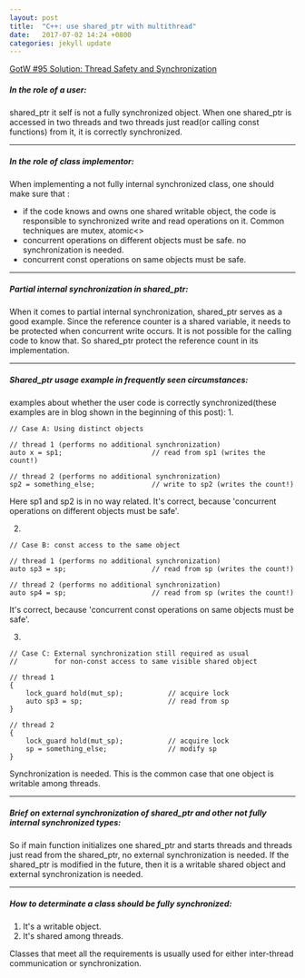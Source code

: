```yaml
---
layout: post
title:  "C++: use shared_ptr with multithread"
date:   2017-07-02 14:24 +0800
categories: jekyll update
---
```

[GotW #95 Solution: Thread Safety and Synchronization](https://herbsutter.com/2014/01/13/gotw-95-solution-thread-safety-and-synchronization/)

##### In the role of a user:
shared_ptr it self is not a fully synchronized object. When one shared_ptr is accessed in two threads and two threads just read(or calling const functions) from it, it is correctly synchronized.
***
##### In the role of class implementor:
When implementing a not fully internal synchronized class, one should make sure that :
* if the code knows and owns one shared writable object, the code is responsible to synchronized write and read operations on it. Common techniques are mutex, atomic<>
* concurrent operations on different objects must be safe. no synchronization is needed.
* concurrent const operations on same objects must be safe.
***
##### Partial internal synchronization in shared_ptr:
When it comes to partial internal synchronization, shared_ptr serves as a good example.
 Since the reference counter is a shared variable, it needs to be protected when concurrent write occurs.
  It is not possible for the calling code to know that. So shared_ptr protect the reference count in its implementation.
***
##### Shared_ptr usage example in frequently seen circumstances:
examples about whether the user code is correctly synchronized(these examples are in blog shown in the beginning of this post):
1.
```
// Case A: Using distinct objects

// thread 1 (performs no additional synchronization)
auto x = sp1;                      // read from sp1 (writes the count!)

// thread 2 (performs no additional synchronization)
sp2 = something_else;              // write to sp2 (writes the count!)
```
Here sp1 and sp2 is in no way related. It's correct, because 'concurrent operations on different objects must be safe'.

2.
```
// Case B: const access to the same object

// thread 1 (performs no additional synchronization)
auto sp3 = sp;                     // read from sp (writes the count!)

// thread 2 (performs no additional synchronization)
auto sp4 = sp;                     // read from sp (writes the count!)
```
It's correct, because 'concurrent const operations on same objects must be safe'.

3.
```
// Case C: External synchronization still required as usual
//         for non-const access to same visible shared object

// thread 1
{
    lock_guard hold(mut_sp);           // acquire lock
    auto sp3 = sp;                     // read from sp
}

// thread 2
{
    lock_guard hold(mut_sp);           // acquire lock
    sp = something_else;               // modify sp
}
```
Synchronization is needed. This is the common case that one object is writable among threads.
***
##### Brief on external synchronization of shared_ptr and other not fully internal synchronized types:
So if main function initializes one shared_ptr and starts threads and threads just read from the shared_ptr, no external synchronization is needed.
If the shared_ptr is modified in the future, then it is a writable shared object and external synchronization is needed.
***
##### How to determinate a class should be fully synchronized:
1. It's a writable object.
2. It's shared among threads.

Classes that meet all the requirements is usually used for either inter-thread communication or synchronization.



[jekyll-docs]: http://jekyllrb.com/docs/home
[jekyll-gh]:   https://github.com/jekyll/jekyll
[jekyll-talk]: https://talk.jekyllrb.com/
